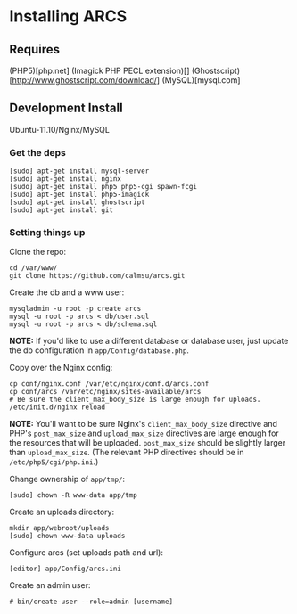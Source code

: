 Installing ARCS
===============


Requires
--------
(PHP5)[php.net]
(Imagick PHP PECL extension)[]
(Ghostscript)[http://www.ghostscript.com/download/]
(MySQL)[mysql.com]


Development Install
-------------------
Ubuntu-11.10/Nginx/MySQL

### Get the deps ###

    [sudo] apt-get install mysql-server
    [sudo] apt-get install nginx
    [sudo] apt-get install php5 php5-cgi spawn-fcgi
    [sudo] apt-get install php5-imagick
    [sudo] apt-get install ghostscript
    [sudo] apt-get install git
     
### Setting things up ###

Clone the repo:

    cd /var/www/
    git clone https://github.com/calmsu/arcs.git

Create the db and a www user:

    mysqladmin -u root -p create arcs
    mysql -u root -p arcs < db/user.sql
    mysql -u root -p arcs < db/schema.sql

**NOTE:** If you'd like to use a different database or database user, just
update the db configuration in `app/Config/database.php`.
    
Copy over the Nginx config:

    cp conf/nginx.conf /var/etc/nginx/conf.d/arcs.conf
    cp conf/arcs /var/etc/nginx/sites-available/arcs
    # Be sure the client_max_body_size is large enough for uploads.
    /etc/init.d/nginx reload

**NOTE:** You'll want to be sure Nginx's `client_max_body_size` directive and
PHP's `post_max_size` and `upload_max_size` directives are large enough for the
resources that will be uploaded. `post_max_size` should be slightly larger
than `upload_max_size`. (The relevant PHP directives should be in 
`/etc/php5/cgi/php.ini`.)

Change ownership of `app/tmp/`:

    [sudo] chown -R www-data app/tmp

Create an uploads directory:

    mkdir app/webroot/uploads
    [sudo] chown www-data uploads

Configure arcs (set uploads path and url):

    [editor] app/Config/arcs.ini

Create an admin user:

    # bin/create-user --role=admin [username]
